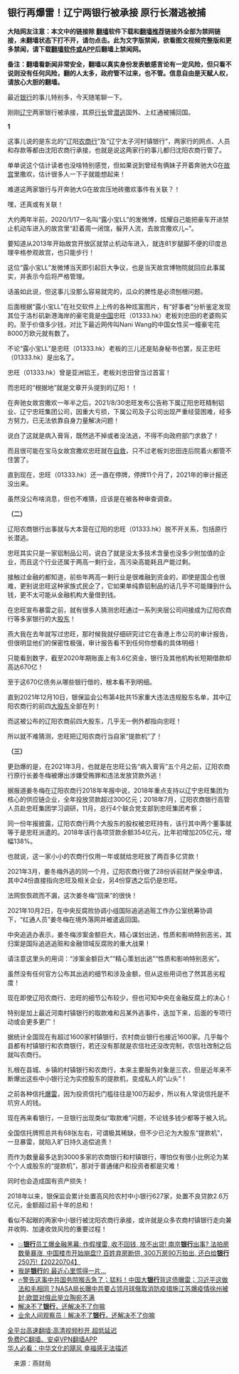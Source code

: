 <!-- 面包屑导航 --> <h2>银行再爆雷！辽宁两银行被承接 原行长潜逃被捕</h2> <p class="notice"><b>大陆网友注意：本文中的链接除 <a href="https://github.com/bannedbook/fanqiang" >翻墙</a>软件下载和<a href="https://github.com/killgcd/justmysocks/blob/master/README.md">翻墙推荐</a>链接外全部为禁网链接，未翻墙状态下打不开，请勿点击。此为文字版禁闻，欲看图文视频完整版和更多禁闻，请下载<a href="https://github.com/bannedbook/fanqiang">翻墙软件或APP</a>后翻墙上禁闻网。</p><p>备注：翻墙看新闻非常安全，翻墙以真实身份发表敏感言论有一定风险，但只看不说则没有任何风险，翻的人太多，政府管不过来，也不管。信息自由是天赋人权，请放心大胆的翻墙。</b></p>  <div class="entry"> <p>最近<a href="https://www.bannedbook.org/bnews/tag/%e9%93%b6%e8%a1%8c/" class="st_tag internal_tag" rel="tag" title="标签 银行 下的日志">银行</a>的事儿特别多，今天随笔聊一下。</p> <p>刚刚<a href="https://www.bannedbook.org/bnews/tag/%e8%be%bd%e5%ae%81/" class="st_tag internal_tag" rel="tag" title="标签 辽宁 下的日志">辽宁</a>两家银行被承接，其原<a href="https://www.bannedbook.org/bnews/tag/%E8%A1%8C%E9%95%BF/" class="st_tag internal_tag" rel="tag" title="标签 行长 下的日志">行长</a>曾<a href="https://www.bannedbook.org/bnews/tag/%E6%BD%9C%E9%80%83/" class="st_tag internal_tag" rel="tag" title="标签 潜逃 下的日志">潜逃</a>国外、上红通被捕回国。</p> <p><strong>1</strong></p> <p>这事儿说的是东北的“辽阳<a href="https://www.bannedbook.org/bnews/tag/%E5%86%9C%E5%95%86%E8%A1%8C/" class="st_tag internal_tag" rel="tag" title="标签 农商行 下的日志">农商行</a>”及“辽宁太子河村镇银行”，两家行的网点、人员和存款等都由沈阳农商行承接，也就是说这两家行的事儿都归沈阳农商行管了。</p> <p>单单说这个估计读者也没啥特别感觉，但如果说到曾经有俩妹子开着奔驰大G在<a href="https://www.bannedbook.org/bnews/tag/%e6%95%85%e5%ae%ab/" class="st_tag internal_tag" rel="tag" title="标签 故宫 下的日志">故宫</a>里撒欢，估计很多人一下子就能想起来！</p> <p>难道这两家银行与开奔驰大G在故宫压地砖撒欢事件有关联？！</p> <p>嘿，还真或有关联！</p> <p>大约两年半前，2020/1/17一名叫“露小宝LL”的发微博，炫耀自己能把豪车开进禁止机动车进入的故宫里“赶着周一闭馆，躲开人流，去故宫撒欢儿~”。</p> <p>要知道从2013年开始故宫开放区就禁止机动车进入，就连81岁腿脚不便的印度总理辛格参观故宫，也只能步行！</p> <p>这位“露小宝LL”发微博当天即引起巨大争议，也是当天故宫博物院就回应此事属实，并表示今后将严格管理。</p> <p>话虽如此说，但这事儿没那么容易就完的，瓜众的脾性是必须刨根问题。</p> <p>后面根据“露小宝LL”在社交软件上上传的各种炫富图片，有“好事者”分析鉴定发现其位于洛杉矶新港海岸的豪宅竟是<span class='wp_keywordlink_affiliate'><a href="https://www.bannedbook.org/" title="中国" target="_blank">中国</a></span>忠旺（01333.hk）老板刘忠田的老婆购买的。至于价值多少钱，对比下最近网传叫Nani Wang的中国女性买一幢豪宅花8000万欧元就有数了。</p> <p>不论“露小宝LL”是忠旺（01333.hk）老板的三儿还是贴身秘书也罢，反正忠旺（01333.hk）是出名了。</p>  <p>忠旺（01333.hk）曾是亚洲铝王，老板刘忠田曾当过首富！</p> <p>而忠旺的“根据地”就是文章开头提到的辽阳！！</p> <p>在奔驰女故宫撒欢一年半之后，2021/8/30忠旺发布公告称下属辽阳忠旺精制铝业、辽宁忠旺集团公司，因重大亏损，下属公司及子公司出现严重经营困难，经多方努力，已无法依靠自身力量解决问题！</p> <p>说白了这就是病入膏肓，既然逃不掉或者没法逃，不得不向政府部门求救了！</p> <p>而且很可能在宝马女故宫撒欢忠旺就在<span class='wp_keywordlink'><a href="https://www.bannedbook.org/forum5/topic42.html" title="萨斯、诚信与自救" target="_blank">自救</a></span>，只不过老板刘忠田连后院着火都管不住罢了。</p> <p>直到现在，忠旺（01333.hk）还一直在停牌，停牌11个月了，2021年的审计报还没出来。</p> <p>虽然没公布啥消息，但也不难猜，应该是在被各种审查调查。</p> <p><strong>（二）</strong></p> <p>辽阳农商银行出事就与大本营在辽阳的忠旺（01333.hk）脱不开关系，包括原行长潜逃。</p> <p>忠旺其实只是一家铝制品公司，说白了就是没太多技术含量也没多少附加值的企业，而且这个行业还属于两高一剩行业，高污染高能耗且产能过剩。</p> <p>接触过金融的都知道，前些年两高一剩行业是很难融到资金的，即使是国企也很难，更别说忠旺这种家族式民企了，它如果单纯靠铝制品的话几乎不可能赚到什么钱，更不太可能从金融机构大量借到钱。</p> <p>在忠旺宣布暴雷之前，就有很多人猜测忠旺通过一系列夹层公司间接成为辽阳农商行等多家银行的大<a href="https://www.bannedbook.org/bnews/tag/%E8%82%A1%E4%B8%9C/" class="st_tag internal_tag" rel="tag" title="标签 股东 下的日志">股东</a>！</p> <p>燕大我在去年就写过忠旺，那时候我就仔细研究过它在香港上市公司的审计报告，但很明显他们的保密性极强，审计报告看不到任何你想看的具体明细！</p>  <p>只能看到数字，截至2020年期账面上有3.6亿资金，银行及其他机构长短期借款却高达670亿！</p> <p>至于这670亿债务从哪些银行借的，根本看不到明细。</p> <p>直到2021年12月10日，银保监会公布第4批共15家重大违法违规股东名单，其中辽阳农商行的前四<a href="https://www.bannedbook.org/bnews/tag/%E5%A4%A7%E8%82%A1%E4%B8%9C/" class="st_tag internal_tag" rel="tag" title="标签 大股东 下的日志">大股东</a>全部在列！</p> <p>而这被公布的辽阳农商前四大股东，几乎无一例外都指向忠旺！</p> <p>所以就不难猜测，忠旺把辽阳农商行当自家“提款机”了！</p> <p><strong>（三）</strong></p> <p>更劲爆的是，在2021年3月，也就是在忠旺公告“病入膏肓”五个月之前，辽阳农商行原行长姜冬梅被爆出涉嫌受贿罪和违法发放贷款外逃！</p> <p>据报道姜冬梅在辽阳农商行2018年年报中说，2018年重点支持以辽宁忠旺集团为核心的供应链企业，全年投放贷款超过300亿元；2018年7月，辽阳农商银行高管人员赴忠旺集团学习调研，11月，总行4个联合党支部到忠旺集团考察；</p> <p>同一份年报披露，辽阳农商行两个大股东的股权被忠旺持有，该行其中两个董事就等于是忠旺派遣的。2018年该行各项贷款余额354亿元，比年初增加205亿元，增幅138%。</p> <p>也就说，这一家小小的农商行仅用一年或就给忠旺放了两百多亿贷款！</p> <p>2021年3月，姜冬梅外逃的同一个月，辽阳农商行做了28份诉前财产保全申请，其中24份直接指向忠旺及相关企业，另4份穿透之后仍是忠旺。</p> <p>法网恢恢疏而不漏，这次姜冬梅“回来”的很快！</p> <p>2021年10月2日，在中央反腐败协调小组国际追逃追赃工作办公室统筹协调下，“红通人员”姜冬梅在境外落网并被遣返回国。</p>  <p>中央追逃办表示，姜冬梅涉案金额巨大，精心谋划出逃，性质和影响特别恶劣，其归案是国际追逃追赃和金融领域反腐败的重大战果！</p> <p>请注意这里头的用词：“涉案金额巨大”“精心策划出逃”“性质和影响特别恶劣”。</p> <p>虽然没有任何官方公布其出逃的细节和涉及金额，但从这些用词也了然其恶劣程度！</p> <p>现在即使辽阳农商行、忠旺的细节公布较少，但也可知中央在金融反腐上的决心！</p> <p>特别是加上最近河南村镇银行的取款难和吕某外逃事件，迭加下来，后面的专项行动或会更多更广！</p> <p>据统计全国现在有超过1600家村镇银行，农村商业银行也接近1600家。几乎每个县都有村镇银行和农商银行，若还没有那就是农信社还没改完制，农信社改制之后就叫农商行。</p> <p>扎根在县城、乡镇的村镇银行和农商行，本来主要服务对象是三农，但是近年来不断爆出这些中小银行沦为实控股东的提款机，变成私人的“山头”！</p> <p>之前各种信托<a href="https://www.bannedbook.org/bnews/tag/%E7%88%86%E9%9B%B7/" class="st_tag internal_tag" rel="tag" title="标签 爆雷 下的日志">爆雷</a>，因为投资信托门槛往往是100万起步，所以有人常说信托是不坑穷人的钱。</p> <p>现在再来看银行，一旦银行出现类似“取款难”问题，不论钱多钱少都等于被入坑。</p> <p>全国信托牌照总共有68张左右，可谓极其稀缺，但不少已沦为大股东“提款机”，一旦暴雷，就陷入旷日持久追偿追责！</p> <p>而作为数量最多达到3000多家的农商银行和村镇银行，哪怕仅有很小比例沦为某个个人或股东的“提款机”，那对于普通储户和投资者都是灾难！</p> <p>同时也会造成国有资产损失！</p> <p>2018年以来，银保监会累计处置高风险农村中小银行627家，处置不良贷款2.6万亿元，金额超过前十年的总和！</p>  <p>看似不起眼的两家中小银行被沈阳农商行承接，或许就是众多农商村镇银行走向兼并收购、加速收敛风险的重要过程！</p> <div id="taboola-mid-1"></div>  <ul class='op-related-articles' title='相关阅读'> <li><a href='https://www.bannedbook.org/bnews/bannedvideo/20220704/1753778.html' target='_blank'>💥<b>银行</b>员工爆金融黑幕: 作假埋雷, 收不回钱, 放不出贷! 南京<b>银行</b>出事? 法拍房数量暴涨, 中国楼市开始崩盘!? 百姓弃房断供, 300万房90万拍出, 还白给<b>银行</b>250万!【20220704】</a></li> <li><a href='https://www.bannedbook.org/bnews/topimagenews/20220704/1753591.html' target='_blank'>我是<b>银行</b>的 最近心里慌得一片…</a></li> <li><a href='https://www.bannedbook.org/bnews/bannedvideo/20220704/1753575.html' target='_blank'>🔥警告这事中共国务院喉舌急了；猛料！中国大<b>银行</b>背这债曝雷；习近平这做法和毛相同？NASA局长曝中共要占领月球俄取消防疫措施江苏爆疫情徐州被封;欧盟对俄此举立陶宛不满</a></li> <li><a href='https://www.bannedbook.org/bnews/comments/20220703/1753316.html' target='_blank'>解决不了<b>银行</b>，还解决不了你嘛</a></li> <li><a href='https://www.bannedbook.org/bnews/baitai/20220702/1753090.html' target='_blank'>业余人间观察员｜解决不了<b>银行</b>，还解决不了你嘛</a></li> </ul> <p class="texttj"> <a href="https://github.com/bannedbook/fanqiang/wiki/V2ray%E6%9C%BA%E5%9C%BA" target="_blank">全平台高速翻墙:高清视频秒开,超低延迟</a><br/> <a href="https://github.com/bannedbook/fanqiang/wiki/%E7%A6%81%E9%97%BB%E7%BD%91%E5%AE%89%E5%8D%93%E7%BF%BB%E5%A2%99%E6%96%B0%E9%97%BBAPP" target="_blank">免费PC翻墙、安卓VPN翻墙APP</a><br/> <a href="https://www.bannedbook.org/bnews/comments/20220220/1694796.html" target="_blank">华人必看：中华文化的飓风 幸福感无法描述</a> </p><p class="src-info">　来源：燕财局 </p><a name='sharetosocial'></a>  <div style="margin-bottom:5px;padding-bottom:5px;clear:both"> <div id="archive-pix-1" class="banner-ads"> <!-- AuctionX Display platform tag START --> <div id="27602x728x90x621x_ADSLOT1" clicktrack="%%CLICK_URL_ESC%%"></div>  <!-- AuctionX Display platform tag END --> </div> <div id="archive-pix-2" class="banner-ads"> <!-- AuctionX Display platform tag START --> <div id="27556x300x250x621x_ADSLOT1" clicktrack="%%CLICK_URL_ESC%%" style="margin:0 auto;text-align:center"></div>  <!-- AuctionX Display platform tag END --> </div> </div>  <div id="archive-pix-1" class="banner-ads"> <!-- AuctionX Display platform tag START --> <div id="27603x728x90x621x_ADSLOT1" clicktrack="%%CLICK_URL_ESC%%"></div>  <!-- AuctionX Display platform tag END --> </div> </div><!--END ENTRY--> 